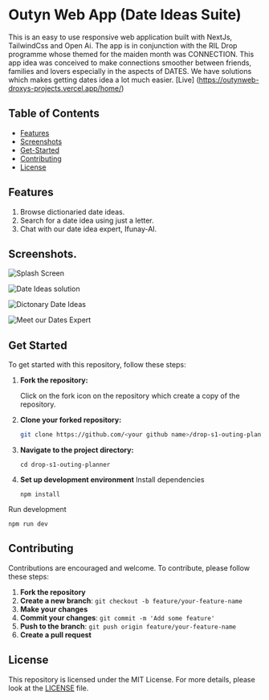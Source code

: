 # Outyn Web App (Date Ideas Suite)

This is an easy to use responsive web application built with NextJs, TailwindCss and Open Ai. The app is in conjunction with the RIL Drop programme whose themed for the maiden month was CONNECTION. This app idea was conceived to make connections smoother between friends, families and lovers especially in the aspects of DATES. We have solutions which makes getting dates idea a lot much easier. [Live] (https://outynweb-droxys-projects.vercel.app/home/)

## Table of Contents

- [Features](#Features)
- [Screenshots](#screenshots)
- [Get-Started](#get-started)
- [Contributing](#contributing)
- [License](#license)

## Features

1. Browse dictionaried date ideas.
2. Search for a date idea using just a letter.
3. Chat with our date idea expert, Ifunay-AI.

## Screenshots.

![Splash Screen](assets/screenshots/Menu.png)

![Date Ideas solution](assets/screenshots/Add-to-Cart.png)

![Dictonary Date Ideas](assets/screenshots/Cart.png)

![Meet our Dates Expert](assets/screenshots/Success.png)

## Get Started

To get started with this repository, follow these steps:

1. **Fork the repository:**

   Click on the fork icon on the repository which create a copy of the repository.

2. **Clone your forked repository:**

   ```bash
   git clone https://github.com/<your github name>/drop-s1-outing-planner.git
   ```

3. **Navigate to the project directory:**

   ```
   cd drop-s1-outing-planner
   ```

4. **Set up development environment**
   Install dependencies

   ```
   npm install
   ```

Run development

```
npm run dev
```

## Contributing

Contributions are encouraged and welcome. To contribute, please follow these steps:

1. **Fork the repository**
2. **Create a new branch**: `git checkout -b feature/your-feature-name`
3. **Make your changes**
4. **Commit your changes**: `git commit -m 'Add some feature'`
5. **Push to the branch**: `git push origin feature/your-feature-name`
6. **Create a pull request**

## License

This repository is licensed under the MIT License. For more details, please look at the [LICENSE](LICENSE) file.
